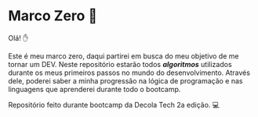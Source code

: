 # Marco Zero :city_sunrise:



Olá!  :hand:

Este é meu marco zero, daqui partirei em busca do meu objetivo de me tornar um DEV. Neste repositório estarão todos ***algoritmos*** utilizados durante os meus primeiros passos no mundo do desenvolvimento. Através dele, poderei saber a minha progressão na lógica de programação e nas linguagens que aprenderei durante todo o bootcamp.  



Repositório feito durante bootcamp da Decola Tech 2a edição.  :computer:

